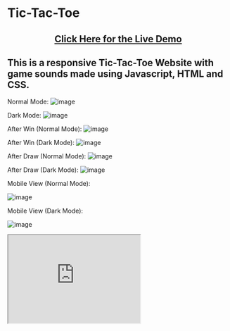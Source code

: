 # <h1>Tic-Tac-Toe</h1>
<center><h2><a href="https://betabot2002.github.io/Tic-Tac-Toe/">Click Here for the Live Demo</a></h2></center>
<h2>This is a responsive Tic-Tac-Toe Website with game sounds made using Javascript, HTML and CSS.</h2>

Normal Mode:
![image](https://user-images.githubusercontent.com/105705266/189956134-8c170f7a-b600-48cf-b5fa-85bc899348fe.png)

Dark Mode:
![image](https://user-images.githubusercontent.com/105705266/189956245-a7a52074-231b-4c93-91a7-ad1b03d13d52.png)

After Win (Normal Mode):
![image](https://user-images.githubusercontent.com/105705266/189958118-6ba83e20-77eb-49e9-96a4-d546e226298f.png)

After Win (Dark Mode):
![image](https://user-images.githubusercontent.com/105705266/189956406-290aee72-739c-495e-af5d-8c20a3737dc2.png)

After Draw (Normal Mode):
![image](https://user-images.githubusercontent.com/105705266/189956799-168d522f-6de5-4b35-9dd9-295266cff81b.png)

After Draw (Dark Mode):
![image](https://user-images.githubusercontent.com/105705266/189956920-2ab594fe-b6f4-4b2f-948b-0fc9a9aa0a2f.png)

Mobile View (Normal Mode):

![image](https://user-images.githubusercontent.com/105705266/189979407-78ecca12-cdb0-4d0a-a9a9-36f96baf1a2d.png)

Mobile View (Dark Mode):

![image](https://user-images.githubusercontent.com/105705266/189979560-a0c6dc56-9861-4341-b290-6922cbc623ce.png)


<iframe src="https://betabot2002.github.io/Tic-Tac-Toe/" height="200" width="300" title="Iframe Example"></iframe>



